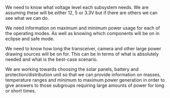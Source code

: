 We need to know what voltage level each subsystem needs. We are assuming these will be either 12, 5 or 3.3V but if there are others we can see what we can do. 

We need information on maximum and minimum power usage for each of the operating modes. As well as knowing which components will be on in eclipse and safe mode. 

We need to know how long the transceiver, camera and other large power drawing sources will be on for. This can be in terms of what is absolutely needed and what is the best-case scenario. 

We are working towards choosing the solar panels, battery and protection/distribution unit so that we can provide information on masses, temperature ranges and minimum to maximum power generation in order to give answers to those subgroups requiring large amounts of power for long or short times. 
